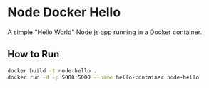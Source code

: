 # Node Docker Hello

A simple "Hello World" Node.js app running in a Docker container.

## How to Run

```bash
docker build -t node-hello .
docker run -d -p 5000:5000 --name hello-container node-hello
```